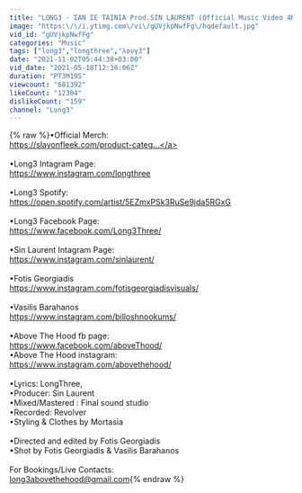 ```yaml
---
title: "LONG3 - ΣΑΝ ΣΕ ΤΑΙΝΙΑ Prod.SIN LAURENT (Official Music Video 4K)"
image: "https:\/\/i.ytimg.com\/vi\/gUVjkpNwfFg\/hqdefault.jpg"
vid_id: "gUVjkpNwfFg"
categories: "Music"
tags: ["long3","longthree","λονγ3"]
date: "2021-11-02T05:44:38+03:00"
vid_date: "2021-05-18T12:30:06Z"
duration: "PT3M19S"
viewcount: "681392"
likeCount: "12304"
dislikeCount: "159"
channel: "Long3"
---
```

{% raw %}•Official Merch:<br /><a rel="nofollow" target="blank" href="https://slayonfleek.com/product-categ...">https://slayonfleek.com/product-categ...</a><br /><br />•Long3 Intagram Page:<br /> <a rel="nofollow" target="blank" href="https://www.instagram.com/longthree">https://www.instagram.com/longthree</a><br /><br />•Long3 Spotify:<br /><a rel="nofollow" target="blank" href="https://open.spotify.com/artist/5EZmxPSk3RuSe9jda5RGxG">https://open.spotify.com/artist/5EZmxPSk3RuSe9jda5RGxG</a><br /><br />•Long3 Facebook Page:  <br /><a rel="nofollow" target="blank" href="https://www.facebook.com/Long3Three/">https://www.facebook.com/Long3Three/</a><br /><br />•Sin Laurent Intagram Page:<br /><a rel="nofollow" target="blank" href="https://www.instagram.com/sinlaurent/">https://www.instagram.com/sinlaurent/</a><br /><br />•Fotis Georgiadis<br /><a rel="nofollow" target="blank" href="https://www.instagram.com/fotisgeorgiadisvisuals/">https://www.instagram.com/fotisgeorgiadisvisuals/</a><br /><br />•Vasilis Barahanos<br /><a rel="nofollow" target="blank" href="https://www.instagram.com/billoshnookums/">https://www.instagram.com/billoshnookums/</a><br /><br />•Above The Hood fb page: <br /> <a rel="nofollow" target="blank" href="https://www.facebook.com/aboveThood/">https://www.facebook.com/aboveThood/</a><br />•Above The Hood instagram:<br /> <a rel="nofollow" target="blank" href="https://www.instagram.com/abovethehood/">https://www.instagram.com/abovethehood/</a><br /><br />•Lyrics: LongThree, <br />•Producer: Sin Laurent<br />•Mixed/Mastered : Final sound studio<br />•Recorded: Revolver <br />•Styling &amp; Clothes by Mortasia<br /><br />•Directed and edited by Fotis Georgiadis<br />•Shot by Fotis Georgiadis &amp; Vasilis Barahanos<br /><br />For Bookings/Live Contacts: <br />long3abovethehood@gmail.com{% endraw %}
